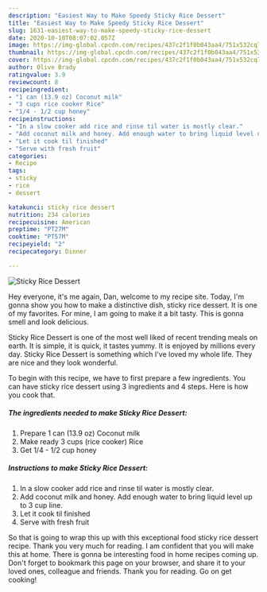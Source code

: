 ```yaml
---
description: "Easiest Way to Make Speedy Sticky Rice Dessert"
title: "Easiest Way to Make Speedy Sticky Rice Dessert"
slug: 1631-easiest-way-to-make-speedy-sticky-rice-dessert
date: 2020-10-10T08:07:02.057Z
image: https://img-global.cpcdn.com/recipes/437c2f1f0b043aa4/751x532cq70/sticky-rice-dessert-recipe-main-photo.jpg
thumbnail: https://img-global.cpcdn.com/recipes/437c2f1f0b043aa4/751x532cq70/sticky-rice-dessert-recipe-main-photo.jpg
cover: https://img-global.cpcdn.com/recipes/437c2f1f0b043aa4/751x532cq70/sticky-rice-dessert-recipe-main-photo.jpg
author: Olive Brady
ratingvalue: 3.9
reviewcount: 8
recipeingredient:
- "1 can (13.9 oz) Coconut milk"
- "3 cups rice cooker Rice"
- "1/4 - 1/2 cup honey"
recipeinstructions:
- "In a slow cooker add rice and rinse til water is mostly clear."
- "Add coconut milk and honey. Add enough water to bring liquid level up to 3 cup line."
- "Let it cook til finished"
- "Serve with fresh fruit"
categories:
- Recipe
tags:
- sticky
- rice
- dessert

katakunci: sticky rice dessert 
nutrition: 234 calories
recipecuisine: American
preptime: "PT27M"
cooktime: "PT57M"
recipeyield: "2"
recipecategory: Dinner

---
```



![Sticky Rice Dessert](https://img-global.cpcdn.com/recipes/437c2f1f0b043aa4/751x532cq70/sticky-rice-dessert-recipe-main-photo.jpg)

Hey everyone, it's me again, Dan, welcome to my recipe site. Today, I'm gonna show you how to make a distinctive dish, sticky rice dessert. It is one of my favorites. For mine, I am going to make it a bit tasty. This is gonna smell and look delicious.

Sticky Rice Dessert is one of the most well liked of recent trending meals on earth. It is simple, it is quick, it tastes yummy. It is enjoyed by millions every day. Sticky Rice Dessert is something which I've loved my whole life. They are nice and they look wonderful.




To begin with this recipe, we have to first prepare a few ingredients. You can have sticky rice dessert using 3 ingredients and 4 steps. Here is how you cook that.

<!--inarticleads1-->

##### The ingredients needed to make Sticky Rice Dessert:

1. Prepare 1 can (13.9 oz) Coconut milk
1. Make ready 3 cups (rice cooker) Rice
1. Get 1/4 - 1/2 cup honey




<!--inarticleads2-->

##### Instructions to make Sticky Rice Dessert:

1. In a slow cooker add rice and rinse til water is mostly clear.
1. Add coconut milk and honey. Add enough water to bring liquid level up to 3 cup line.
1. Let it cook til finished
1. Serve with fresh fruit




So that is going to wrap this up with this exceptional food sticky rice dessert recipe. Thank you very much for reading. I am confident that you will make this at home. There is gonna be interesting food in home recipes coming up. Don't forget to bookmark this page on your browser, and share it to your loved ones, colleague and friends. Thank you for reading. Go on get cooking!
